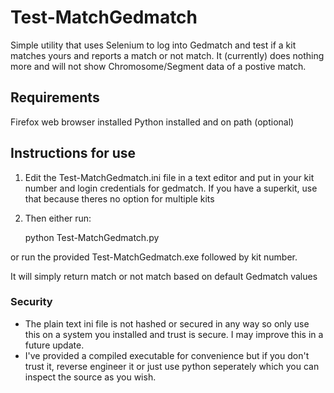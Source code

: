 # Test-MatchGedmatch

Simple utility that uses Selenium to log into Gedmatch and test if a kit matches yours and reports
a match or not match. It (currently) does nothing more and will not show Chromosome/Segment data of
a postive match. 


## Requirements

Firefox web browser installed
Python installed and on path (optional)

## Instructions for use

1. Edit the Test-MatchGedmatch.ini file in a text editor and put in your kit number and login credentials for gedmatch.
If you have a superkit, use that because theres no option for multiple kits

2. Then either run:

    python Test-MatchGedmatch.py <kit number>

or run the provided Test-MatchGedmatch.exe followed by kit number. 

It will simply return match or not match based on default Gedmatch values


### Security

* The plain text ini file is not hashed or secured in any way so only use this on a system you installed and trust is secure. I may improve this in a future update.  
* I've provided a compiled executable for convenience but if you don't trust it, reverse engineer it or just use python seperately which you can inspect the source as you wish. 


